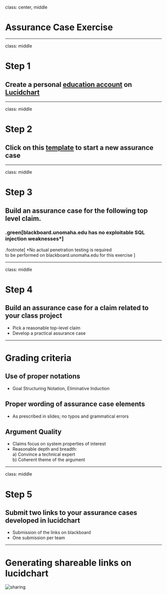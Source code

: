 class: center, middle
# Assurance Case Exercise

---
class: middle
# Step 1
## Create a personal [education account](https://www.lucidchart.com/users/education/registerLevel?tP=1&t4=A&t10=A) on [Lucidchart](https://www.lucidchart.com/)

---
class: middle
# Step 2
## Click on this [template](https://www.lucidchart.com/invitations/accept/e8d3aac4-e62b-4fa0-9fd1-c2cf6a6d318d) to start a new assurance case

---
class: middle
# Step 3
## Build an assurance case for the following top level claim.

### .green[blackboard.unomaha.edu has no exploitable SQL injection weaknesses\*]

.footnote[
\*No actual penetration testing is required  
to be performed on blackboard.unomaha.edu for this exercise
]

---

class: middle
# Step 4
## Build an assurance case for a claim related to your class project

- Pick a reasonable top-level claim
- Develop a practical assurance case


---
# Grading criteria

## Use of proper notations
- Goal Structuring Notation, Eliminative Induction

## Proper wording of assurance case elements
- As prescribed in slides; no typos and grammatical errors

## Argument Quality
- Claims focus on system properties of interest
- Reasonable depth and breadth:     
a) Convince a technical expert  
b) Coherent theme of the argument

---

class: middle
# Step 5
## Submit two links to your assurance cases developed in lucidchart
- Submission of the links on blackboard
- One submission per team

---
# Generating shareable links on lucidchart

![sharing](images/sharing.png)
